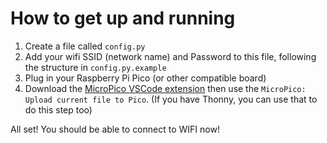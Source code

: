 # How to get up and running

1. Create a file called `config.py`
2. Add your wifi SSID (network name) and Password to this file, following the structure in `config.py.example`
3. Plug in your Raspberry Pi Pico (or other compatible board)
4. Download the [MicroPico VSCode extension](https://marketplace.visualstudio.com/items?itemName=paulober.pico-w-go) then use the `MicroPico: Upload current file to Pico`.
   (If you have Thonny, you can use that to do this step too)

All set! You should be able to connect to WIFI now!
